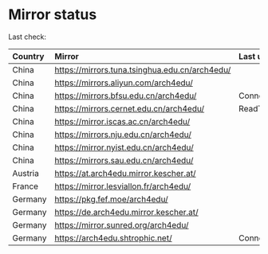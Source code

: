 <script src="./time.js"></script>
# Mirror status
Last check: <script type="text/javascript">localize(1753644127.8322873);</script>

|Country|Mirror|Last update|
|:------|:-----|:----------|
|China|https://mirrors.tuna.tsinghua.edu.cn/arch4edu/|<script type="text/javascript">localize(1753598905);</script>|
|China|https://mirrors.aliyun.com/arch4edu/|<script type="text/javascript">localize(1753598905);</script>|
|China|https://mirrors.bfsu.edu.cn/arch4edu/|ConnectionError|
|China|https://mirrors.cernet.edu.cn/arch4edu/|ReadTimeout|
|China|https://mirror.iscas.ac.cn/arch4edu/|<script type="text/javascript">localize(1753598905);</script>|
|China|https://mirrors.nju.edu.cn/arch4edu/|<script type="text/javascript">localize(1753555664);</script>|
|China|https://mirror.nyist.edu.cn/arch4edu/|<script type="text/javascript">localize(1753598905);</script>|
|China|https://mirrors.sau.edu.cn/arch4edu/|<script type="text/javascript">localize(1753340397);</script>|
|Austria|https://at.arch4edu.mirror.kescher.at/|<script type="text/javascript">localize(1753598905);</script>|
|France|https://mirror.lesviallon.fr/arch4edu/|<script type="text/javascript">localize(1753598905);</script>|
|Germany|https://pkg.fef.moe/arch4edu/|<script type="text/javascript">localize(1753598905);</script>|
|Germany|https://de.arch4edu.mirror.kescher.at/|<script type="text/javascript">localize(1753598905);</script>|
|Germany|https://mirror.sunred.org/arch4edu/|<script type="text/javascript">localize(1753598905);</script>|
|Germany|https://arch4edu.shtrophic.net/|ConnectionError|

<script src="./tablefilter/tablefilter.js"></script>
<script src="./table.js"></script>